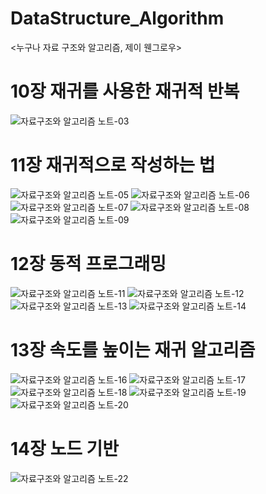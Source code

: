 # DataStructure_Algorithm
&lt;누구나 자료 구조와 알고리즘, 제이 웬그로우>
# 10장 재귀를 사용한 재귀적 반복
<!-- ![자료구조와 알고리즘 노트-02](https://user-images.githubusercontent.com/78308684/168755539-b7341130-837f-406c-8160-9b06c37954ac.jpg) -->
![자료구조와 알고리즘 노트-03](https://user-images.githubusercontent.com/78308684/168755550-ccb94178-db9a-4ad9-9147-b1279976e23e.jpg)

# 11장 재귀적으로 작성하는 법
<!-- ![자료구조와 알고리즘 노트-04](https://user-images.githubusercontent.com/78308684/168755562-a848c65a-9af7-48a9-b6c0-abbf94642e57.jpg) -->
![자료구조와 알고리즘 노트-05](https://user-images.githubusercontent.com/78308684/168755564-c0c0606c-3479-4d49-a369-ebe1be3bdbc9.jpg)
![자료구조와 알고리즘 노트-06](https://user-images.githubusercontent.com/78308684/168755566-200a8be8-fef9-40cb-8151-9fa38ae0f746.jpg)
![자료구조와 알고리즘 노트-07](https://user-images.githubusercontent.com/78308684/168755571-c30434b1-6c65-49dc-b7f9-be325ba14413.jpg)
![자료구조와 알고리즘 노트-08](https://user-images.githubusercontent.com/78308684/168755573-2550554b-1800-45f6-a839-99065372a406.jpg)
![자료구조와 알고리즘 노트-09](https://user-images.githubusercontent.com/78308684/168755575-d5010ee5-d86a-40f2-83df-fe507ab2ca2e.jpg)

# 12장 동적 프로그래밍
<!-- ![자료구조와 알고리즘 노트-10](https://user-images.githubusercontent.com/78308684/168755577-1136f835-0715-4cf1-8883-f54b5610e807.jpg) -->
![자료구조와 알고리즘 노트-11](https://user-images.githubusercontent.com/78308684/168755579-a69845b6-f29f-4073-b591-f9dbbf9a3ebc.jpg)
![자료구조와 알고리즘 노트-12](https://user-images.githubusercontent.com/78308684/168755580-a2aa9b89-7972-4031-8d73-119812131f09.jpg)
![자료구조와 알고리즘 노트-13](https://user-images.githubusercontent.com/78308684/168755582-7bfd4118-2473-4adf-b68e-6a3bd5452c24.jpg)
![자료구조와 알고리즘 노트-14](https://user-images.githubusercontent.com/78308684/168755584-5ff700dd-84a2-4141-9ae4-eb6c4657d88d.jpg)

# 13장 속도를 높이는 재귀 알고리즘
<!-- ![자료구조와 알고리즘 노트-15](https://user-images.githubusercontent.com/78308684/168755586-f62ae43e-1510-45d1-9696-32ed865110d1.jpg) -->
![자료구조와 알고리즘 노트-16](https://user-images.githubusercontent.com/78308684/168755589-2a83ae54-afe2-459e-b4cf-74df6fb40672.jpg)
![자료구조와 알고리즘 노트-17](https://user-images.githubusercontent.com/78308684/168755593-3476a043-1bfe-458f-805f-18380e9e7931.jpg)
![자료구조와 알고리즘 노트-18](https://user-images.githubusercontent.com/78308684/168755596-fca84f4b-933c-4770-bc98-3ad4d78b819d.jpg)
![자료구조와 알고리즘 노트-19](https://user-images.githubusercontent.com/78308684/168755598-0ec97eb7-ead3-47a6-9245-a63b0b66b5a2.jpg)
![자료구조와 알고리즘 노트-20](https://user-images.githubusercontent.com/78308684/168755601-9097fc8e-0c7c-42d1-82aa-24058639b865.jpg)

# 14장 노드 기반 
<!-- ![자료구조와 알고리즘 노트-21](https://user-images.githubusercontent.com/78308684/168755603-a978d19f-2d42-4ab3-a409-bcd4c3843e52.jpg) -->
![자료구조와 알고리즘 노트-22](https://user-images.githubusercontent.com/78308684/168755604-bcf17ee4-57c9-4135-873d-ff98246f700a.jpg)
